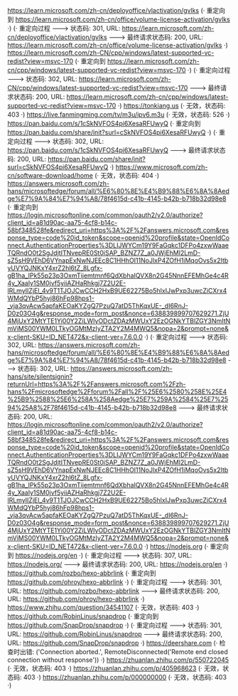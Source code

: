 https://learn.microsoft.com/zh-cn/deployoffice/vlactivation/gvlks (· 重定向到 https://learn.microsoft.com/zh-cn/office/volume-license-activation/gvlks ·)
(· 重定向过程 ---> 状态码: 301, URL: https://learn.microsoft.com/zh-cn/deployoffice/vlactivation/gvlks ---> 最终请求状态码: 200, URL: https://learn.microsoft.com/zh-cn/office/volume-license-activation/gvlks ·)
https://learn.microsoft.com/zh-CN/cpp/windows/latest-supported-vc-redist?view=msvc-170 (· 重定向到 https://learn.microsoft.com/zh-cn/cpp/windows/latest-supported-vc-redist?view=msvc-170 ·)
(· 重定向过程 ---> 状态码: 302, URL: https://learn.microsoft.com/zh-CN/cpp/windows/latest-supported-vc-redist?view=msvc-170 ---> 最终请求状态码: 200, URL: https://learn.microsoft.com/zh-cn/cpp/windows/latest-supported-vc-redist?view=msvc-170 ·)
https://tonkiang.us (· 无效，状态码: 403 ·)
https://live.fanmingming.com/tv/m3u/ipv6.m3u (· 无效，状态码: 526 ·)
https://pan.baidu.com/s/1cSkNVFOS4pi6XesaRFUwyQ (· 重定向到 https://pan.baidu.com/share/init?surl=cSkNVFOS4pi6XesaRFUwyQ ·)
(· 重定向过程 ---> 状态码: 302, URL: https://pan.baidu.com/s/1cSkNVFOS4pi6XesaRFUwyQ ---> 最终请求状态码: 200, URL: https://pan.baidu.com/share/init?surl=cSkNVFOS4pi6XesaRFUwyQ ·)
https://www.microsoft.com/zh-cn/software-download/home (· 无效，状态码: 404 ·)
https://answers.microsoft.com/zh-hans/microsoftedge/forum/all/%E6%80%8E%E4%B9%88%E6%8A%8Aedge%E7%9A%84%E7%94%A8/78f4615d-c41b-4145-b42b-b718b32d98e8 (· 重定向到 https://login.microsoftonline.com/common/oauth2/v2.0/authorize?client_id=a81d90ac-aa75-4cf8-b14c-58bf348528fe&redirect_uri=https%3A%2F%2Fanswers.microsoft.com&response_type=code%20id_token&scope=openid%20profile&state=OpenIdConnect.AuthenticationProperties%3DLIJWYCm19Y9FaGqkc1DFPo4zxwWaaeTQRndO0t2SgJdjtITNvepRE0St0iSAP_BZNZ7Z_a0JWjEhMl2LmD-sZ5sH9VEhD6VYnapExNwNJEEc8C1HHhOI11NoJlxP4ZOfH1iMqoOvs5x2ItbyUVYQJNKxY4xrZ2hl6tZ_8Lgfx-gB1ha_IPk55p23p3OxmTijemtmnf6QdXbhaIQVX8n2G45NnnEFEMhGe4c4R4y_XaaIy1SM0jvf5yiiAZHaRhkgj7Z2U2E-lRLmyIIZjEl_4v9T1TJOJCwCCH2HxB9UE62275Bo5hIxIJwPxp3uwcZiCXrx4WMdQYbP5hyj86hFp98hps1-_vja3qvAcw5apfaKEOaKYZgQ7PzuQ7atD5ThKqxUE-_dI6RnJ-D0z03O4g&response_mode=form_post&nonce=638839899707629271.ZjU4MjUxY2MtYTE1Yi00Y2ZiLWIyODctZDAzMWUxY2EzOGNkYTBlZGY3NmItNmViMS00YWM0LTkyOGMtMzIyZTA2Y2M4MWQ5&nopa=2&prompt=none&x-client-SKU=ID_NET472&x-client-ver=7.6.0.0 ·)
(· 重定向过程 ---> 状态码: 302, URL: https://answers.microsoft.com/zh-hans/microsoftedge/forum/all/%E6%80%8E%E4%B9%88%E6%8A%8Aedge%E7%9A%84%E7%94%A8/78f4615d-c41b-4145-b42b-b718b32d98e8 ---> 状态码: 302, URL: https://answers.microsoft.com/zh-hans/site/silentsignin?returnUrl=https%3A%2F%2Fanswers.microsoft.com%2Fzh-hans%2Fmicrosoftedge%2Fforum%2Fall%2F%25E6%2580%258E%25E4%25B9%2588%25E6%258A%258Aedge%25E7%259A%2584%25E7%2594%25A8%2F78f4615d-c41b-4145-b42b-b718b32d98e8 ---> 最终请求状态码: 200, URL: https://login.microsoftonline.com/common/oauth2/v2.0/authorize?client_id=a81d90ac-aa75-4cf8-b14c-58bf348528fe&redirect_uri=https%3A%2F%2Fanswers.microsoft.com&response_type=code%20id_token&scope=openid%20profile&state=OpenIdConnect.AuthenticationProperties%3DLIJWYCm19Y9FaGqkc1DFPo4zxwWaaeTQRndO0t2SgJdjtITNvepRE0St0iSAP_BZNZ7Z_a0JWjEhMl2LmD-sZ5sH9VEhD6VYnapExNwNJEEc8C1HHhOI11NoJlxP4ZOfH1iMqoOvs5x2ItbyUVYQJNKxY4xrZ2hl6tZ_8Lgfx-gB1ha_IPk55p23p3OxmTijemtmnf6QdXbhaIQVX8n2G45NnnEFEMhGe4c4R4y_XaaIy1SM0jvf5yiiAZHaRhkgj7Z2U2E-lRLmyIIZjEl_4v9T1TJOJCwCCH2HxB9UE62275Bo5hIxIJwPxp3uwcZiCXrx4WMdQYbP5hyj86hFp98hps1-_vja3qvAcw5apfaKEOaKYZgQ7PzuQ7atD5ThKqxUE-_dI6RnJ-D0z03O4g&response_mode=form_post&nonce=638839899707629271.ZjU4MjUxY2MtYTE1Yi00Y2ZiLWIyODctZDAzMWUxY2EzOGNkYTBlZGY3NmItNmViMS00YWM0LTkyOGMtMzIyZTA2Y2M4MWQ5&nopa=2&prompt=none&x-client-SKU=ID_NET472&x-client-ver=7.6.0.0 ·)
https://nodejs.org (· 重定向到 https://nodejs.org/en ·)
(· 重定向过程 ---> 状态码: 307, URL: https://nodejs.org/ ---> 最终请求状态码: 200, URL: https://nodejs.org/en ·)
https://github.com/rozbo/hexo-abbrlink (· 重定向到 https://github.com/ohroy/hexo-abbrlink ·)
(· 重定向过程 ---> 状态码: 301, URL: https://github.com/rozbo/hexo-abbrlink ---> 最终请求状态码: 200, URL: https://github.com/ohroy/hexo-abbrlink ·)
https://www.zhihu.com/question/34541107 (· 无效，状态码: 403 ·)
https://github.com/RobinLinus/snapdrop (· 重定向到 https://github.com/SnapDrop/snapdrop ·)
(· 重定向过程 ---> 状态码: 301, URL: https://github.com/RobinLinus/snapdrop ---> 最终请求状态码: 200, URL: https://github.com/SnapDrop/snapdrop ·)
https://deershare.com (· 检查时出错: ('Connection aborted.', RemoteDisconnected('Remote end closed connection without response')) ·)
https://zhuanlan.zhihu.com/p/550722045 (· 无效，状态码: 403 ·)
https://zhuanlan.zhihu.com/p/405968623 (· 无效，状态码: 403 ·)
https://zhuanlan.zhihu.com/p/000000000 (· 无效，状态码: 403 ·)
